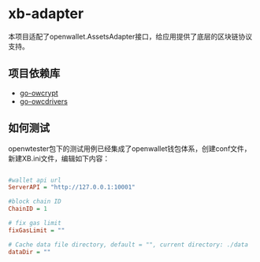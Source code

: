 # xb-adapter

本项目适配了openwallet.AssetsAdapter接口，给应用提供了底层的区块链协议支持。

## 项目依赖库

- [go-owcrypt](https://github.com/blocktree/go-owcrypt.git)
- [go-owcdrivers](https://github.com/blocktree/.git)

## 如何测试

openwtester包下的测试用例已经集成了openwallet钱包体系，创建conf文件，新建XB.ini文件，编辑如下内容：

```ini

#wallet api url
ServerAPI = "http://127.0.0.1:10001"

#block chain ID
ChainID = 1

# fix gas limit
fixGasLimit = ""

# Cache data file directory, default = "", current directory: ./data
dataDir = ""

```
